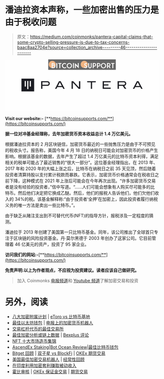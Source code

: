 # 潘迪拉资本声称，一些加密出售的压力是由于税收问题

> 原文：<https://medium.com/coinmonks/pantera-capital-claims-that-some-crypto-selling-pressure-is-due-to-tax-concerns-baac8aa2704e?source=collection_archive---------46----------------------->

![](img/a861af9c026778518c5d1da5ec777ac3.png)

**Visit our website:-** [**https://bitcoinsupports.com/**](https://bitcoinsupports.com/)

**据一位对冲基金经理称，去年加密货币资本收益总计 1.4 万亿美元。**

根据潘迪拉资本的 2 月区块链信，加密货币最近的一些抛售压力是由于不可预见的税收头寸。报告称，美国今年 4 月 18 日的纳税日可能会对加密货币的价格产生影响。根据该基金的数据，去年产生了超过 1.4 万亿美元的比特币资本利得，满足相关的税单可能占了最近销售的“很大一部分”。这位基金经理指出，在 2013 年、2017 年和 2020 年的大幅上涨之后，比特币在纳税日之前 35 天见顶，然后随着投资者清算持股以支付累计税款而暴跌。它表示，加密货币价格通常会在税收日之前下降，这种模式在 2021 年上涨后可能会在今年再次出现。“许多加密货币交易者是没有经验的投资者，”信中写道。“……人们可能会想象有人购买尽可能多的比特币。然后他们决定把它换成乙醚。然后，他们的报税人告诉他们，他们欠他们收入的 34%的税。该基金解释称:“由于投资者‘全押’在加密上，因此投资者履行纳税义务的唯一方法是卖出一些比特币。”。

由于缺乏从赌注支出到不可替代代币(NFT)的指导方针，报税涉及一定程度的猜测。

潘迪拉于 2013 年创建了美国第一只比特币基金。同年，该公司推出了全球首只专注于区块链的风险投资基金。丹·莫尔黑德于 2003 年创办了这家公司。它目前管理着 46 亿美元的资产，投资了 95 家企业。

**访问我们的网站:-**[**https://bitcoinsupports.com/**](https://bitcoinsupports.com/)

**免责声明:以上为作者观点，不应视为投资建议。读者应该自己做研究。**

> 加入 Coinmonks [电报频道](https://t.me/coincodecap)和 [Youtube 频道](https://www.youtube.com/c/coinmonks/videos)了解加密交易和投资

# 另外，阅读

*   [八大加密附属计划](https://coincodecap.com/crypto-affiliate-programs) | [eToro vs 比特币基地](https://coincodecap.com/etoro-vs-coinbase)
*   [最佳以太坊钱包](https://coincodecap.com/best-ethereum-wallets) | [电报上的加密货币机器人](https://coincodecap.com/telegram-crypto-bots)
*   [交易杠杆代币的最佳交易所](https://coincodecap.com/leveraged-token-exchanges)
*   [最佳加密分析或链上数据](https://coincodecap.com/blockchain-analytics) | [Bexplus 评论](https://coincodecap.com/bexplus-review)
*   [NFT 十大市场造币集锦](https://coincodecap.com/nft-marketplaces)
*   [AscendEx Staking](https://coincodecap.com/ascendex-staking)|[Bot Ocean Review](https://coincodecap.com/bot-ocean-review)|[最佳比特币钱包](https://coincodecap.com/bitcoin-wallets-india)
*   [Bitget 回顾](https://coincodecap.com/bitget-review) | [双子星 vs BlockFi](https://coincodecap.com/gemini-vs-blockfi) | [OKEx 期货交易](https://coincodecap.com/okex-futures-trading)
*   [美国最佳加密交易机器人](https://coincodecap.com/crypto-trading-bots-in-the-us) | [经常性回顾](https://coincodecap.com/changelly-review)
*   [在印度利用加密套利赚取被动收入](https://coincodecap.com/crypto-arbitrage-in-india)
*   [霍比审核](https://coincodecap.com/huobi-review) | [OKEx 保证金交易](https://coincodecap.com/okex-margin-trading) | [期货交易](https://coincodecap.com/futures-trading)